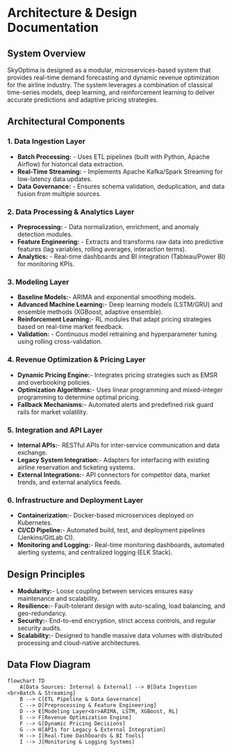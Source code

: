 # Architecture & Design Documentation

## System Overview
SkyOptima is designed as a modular, microservices-based system that provides real-time demand forecasting and dynamic revenue optimization for the airline industry. The system leverages a combination of classical time-series models, deep learning, and reinforcement learning to deliver accurate predictions and adaptive pricing strategies.

## Architectural Components

### 1. **Data Ingestion Layer**
- **Batch Processing:** - Uses ETL pipelines (built with Python, Apache Airflow) for historical data extraction.
- **Real-Time Streaming:** - Implements Apache Kafka/Spark Streaming for low-latency data updates.
- **Data Governance:** - Ensures schema validation, deduplication, and data fusion from multiple sources.

### 2. **Data Processing & Analytics Layer**
- **Preprocessing:** - Data normalization, enrichment, and anomaly detection modules.
- **Feature Engineering:** - Extracts and transforms raw data into predictive features (lag variables, rolling averages, interaction terms).
- **Analytics:** - Real-time dashboards and BI integration (Tableau/Power BI) for monitoring KPIs.

### 3. **Modeling Layer**
- **Baseline Models:**- ARIMA and exponential smoothing models.
- **Advanced Machine Learning:**- Deep learning models (LSTM/GRU) and ensemble methods (XGBoost, adaptive ensemble).
- **Reinforcement Learning:**- RL modules that adapt pricing strategies based on real-time market feedback.
- **Validation:** - Continuous model retraining and hyperparameter tuning using rolling cross-validation.

### 4. **Revenue Optimization & Pricing Layer**
- **Dynamic Pricing Engine:**- Integrates pricing strategies such as EMSR and overbooking policies.
- **Optimization Algorithms:**- Uses linear programming and mixed-integer programming to determine optimal pricing.
- **Fallback Mechanisms:**- Automated alerts and predefined risk guard rails for market volatility.

### 5. **Integration and API Layer**
- **Internal APIs:**- RESTful APIs for inter-service communication and data exchange.
- **Legacy System Integration:**- Adapters for interfacing with existing airline reservation and ticketing systems.
- **External Integrations:**- API connectors for competitor data, market trends, and external analytics feeds.

### 6. **Infrastructure and Deployment Layer**
- **Containerization:**- Docker-based microservices deployed on Kubernetes.
- **CI/CD Pipeline:**- Automated build, test, and deployment pipelines (Jenkins/GitLab CI).
- **Monitoring and Logging:**- Real-time monitoring dashboards, automated alerting systems, and centralized logging (ELK Stack).

## Design Principles
- **Modularity:**- Loose coupling between services ensures easy maintenance and scalability.
- **Resilience:**- Fault-tolerant design with auto-scaling, load balancing, and geo-redundancy.
- **Security:**- End-to-end encryption, strict access controls, and regular security audits.
- **Scalability:**- Designed to handle massive data volumes with distributed processing and cloud-native architectures.

## Data Flow Diagram
```mermaid
flowchart TD
    A[Data Sources: Internal & External] --> B[Data Ingestion <br>Batch & Streaming]
    B --> C[ETL Pipeline & Data Governance]
    C --> D[Preprocessing & Feature Engineering]
    D --> E[Modeling Layer<br>ARIMA, LSTM, XGBoost, RL]
    E --> F[Revenue Optimization Engine]
    F --> G[Dynamic Pricing Decisions]
    G --> H[APIs for Legacy & External Integration]
    H --> I[Real-Time Dashboards & BI Tools]
    I --> J[Monitoring & Logging Systems]
```
